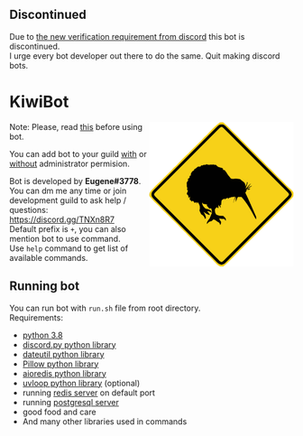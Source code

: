 ## Discontinued
Due to [the new verification requirement from discord](https://blog.discordapp.com/the-future-of-bots-on-discord-4e6e050ab52e) this bot is discontinued.  
I urge every bot developer out there to do the same. Quit making discord bots.  

# KiwiBot

<img align=right height=256 src=.github/avatar.png>

Note: Please, read [this](https://github.com/WorstDiscordBots/KiwiBot/blob/master/README.md) before using bot.

You can add bot to your guild [with](https://discordapp.com/oauth2/authorize?client_id=394793577160376320&scope=bot&permissions=8) or [without](https://discordapp.com/oauth2/authorize?client_id=394793577160376320&scope=bot&permissions=2146958583) administrator permision.

Bot is developed by **Eugene#3778**.  
You can dm me any time or join development guild to ask help / questions: https://discord.gg/TNXn8R7  
Default prefix is `+`, you can also mention bot to use command.  
Use `help` command to get list of available commands.

## Running bot
You can run bot with `run.sh` file from root directory.  
Requirements:
* [python 3.8](https://www.python.org/downloads)
* [discord.py python library](https://github.com/Rapptz/discord.py)
* [dateutil python library](https://dateutil.readthedocs.io/en/stable)
* [Pillow python library](https://github.com/python-pillow/Pillow)
* [aioredis python library](https://aioredis.readthedocs.io/en/latest)
* [uvloop python library](https://uvloop.readthedocs.io) (optional)
* running [redis server](https://redis.io) on default port
* running [postgresql server](https://www.postgresql.org)
* good food and care
* And many other libraries used in commands

